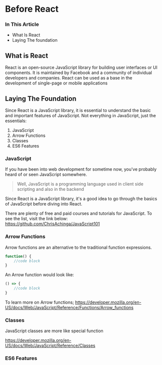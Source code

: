 # Before React

### In This Article

- What Is React
- Laying The foundation

## What is React

React is an open-source JavaScript library for building user interfaces or UI components. It is maintained by Facebook and a community of individual developers and companies. React can be used as a base in the development of single-page or mobile applications

## Laying The Foundation

Since React is a JavaScript library, it is essential to understand the basic and important features of JavaScript. Not everything in JavaScript, just the essentials:

1. JavaScript
2. Arrow Functions
3. Classes 
4. ES6 Features

### JavaScript

If you have been into web development for sometime now, you've probably heard of or seen JavaScript somewhere.
>Well, JavaScript is a programming language used in client side scripting and also in the backend

Since React is a JavaScript library, it's a good idea to go through the basics of JavaScript before diving into React.

There are plenty of free and paid courses and tutorials for JavaScript. To see the list, visit the link below: https://github.com/ChrisAchinga/JavaScript101

### Arrow Functions

Arrow functions are an alternative to the traditional function expressions.

```javascript
function() {
    //code block
}
```

An Arrow function would look like:

```javascript
() => {
    //code block
}
```

To learn more on Arrow functions; https://developer.mozilla.org/en-US/docs/Web/JavaScript/Reference/Functions/Arrow_functions

### Classes

JavaScript classes are more like special function

https://developer.mozilla.org/en-US/docs/Web/JavaScript/Reference/Classes

### ES6 Features

